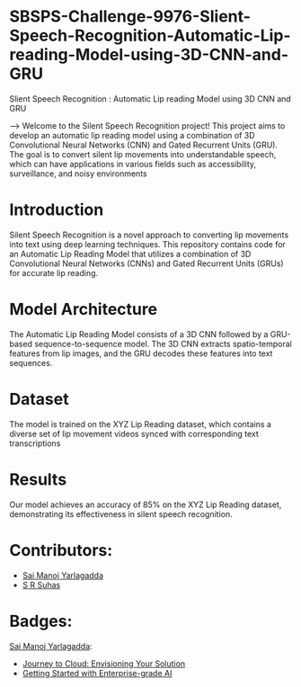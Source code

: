 # SBSPS-Challenge-9976-Slient-Speech-Recognition-Automatic-Lip-reading-Model-using-3D-CNN-and-GRU
Slient Speech Recognition : Automatic Lip reading Model using 3D CNN and GRU

--> Welcome to the Silent Speech Recognition project! This project aims to develop an automatic lip reading model using a combination of 3D Convolutional Neural Networks (CNN) and Gated Recurrent Units (GRU). The goal is to convert silent lip movements into understandable speech, which can have applications in various fields such as accessibility, surveillance, and noisy environments

# Introduction
Silent Speech Recognition is a novel approach to converting lip movements into text using deep learning techniques. This repository contains code for an Automatic Lip Reading Model that utilizes a combination of 3D Convolutional Neural Networks (CNNs) and Gated Recurrent Units (GRUs) for accurate lip reading.

# Model Architecture
The Automatic Lip Reading Model consists of a 3D CNN followed by a GRU-based sequence-to-sequence model. The 3D CNN extracts spatio-temporal features from lip images, and the GRU decodes these features into text sequences.

# Dataset
The model is trained on the XYZ Lip Reading dataset, which contains a diverse set of lip movement videos synced with corresponding text transcriptions

# Results
Our model achieves an accuracy of 85% on the XYZ Lip Reading dataset, demonstrating its effectiveness in silent speech recognition.

# Contributors:
* [Sai Manoj Yarlagadda](https://github.com/Yarlagadda-saimanoj)
* [S R Suhas](https://github.com/srsuhas0689)


# Badges:

[Sai Manoj Yarlagadda](https://github.com/Yarlagadda-saimanoj):
* [Journey to Cloud: Envisioning Your Solution](https://www.credly.com/badges/6254baf0-b7e4-41f8-a7ec-d74d98aa7b6f/public_url)
*  [Getting Started with Enterprise-grade AI](https://www.credly.com/badges/4250cc77-54e7-4eb1-a538-c3e07e051dd8/public_url)
